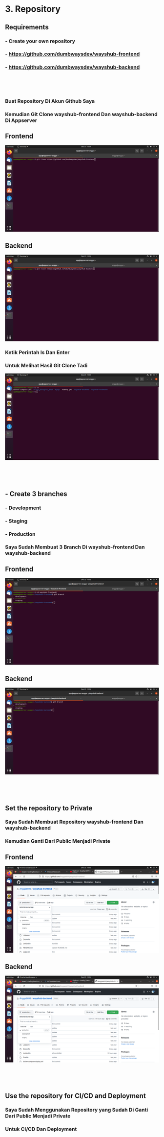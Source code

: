 # 3. Repository

## Requirements
### - Create your own repository
   ### - https://github.com/dumbwaysdev/wayshub-frontend
   ### - https://github.com/dumbwaysdev/wayshub-backend

<br>
<br>
<br>
  
  ### Buat Repository Di Akun Github Saya
  ### Kemudian Git Clone wayshub-frontend Dan wayshub-backend Di Appserver
  
  ## Frontend
  ![](https://github.com/Angga6699/Devops/blob/master/Final%20Task/Poto%20Final%20Task/12.png)
  
  ## Backend
  ![](https://github.com/Angga6699/Devops/blob/master/Final%20Task/Poto%20Final%20Task/13.png)
  
  ### Ketik Perintah ls Dan Enter
  
  ### Untuk Melihat Hasil Git Clone Tadi
  ![](https://github.com/Angga6699/Devops/blob/master/Final%20Task/Poto%20Final%20Task/14.png)
  
  <br>
  <br>
  <br>
  
  ## - Create 3 branches
  ### - Development
  ### - Staging
  ### - Production
  
  ### Saya Sudah Membuat 3 Branch Di wayshub-frontend Dan wayshub-backend
  
  ## Frontend
  
  ![](https://github.com/Angga6699/Devops/blob/master/Final%20Task/Poto%20Final%20Task/15.png)
  
  ## Backend
  
  ![](https://github.com/Angga6699/Devops/blob/master/Final%20Task/Poto%20Final%20Task/16.png)
  
  <br>
  <br>
  <br>
  
  ## Set the repository to Private
  
  ### Saya Sudah Membuat Repository wayshub-frontend Dan wayshub-backend
  
  ### Kemudian Ganti Dari Public Menjadi Private
  
  ## Frontend
  ![](https://github.com/Angga6699/Devops/blob/master/Final%20Task/Poto%20Final%20Task/10.png)
  
  ## Backend
  ![](https://github.com/Angga6699/Devops/blob/master/Final%20Task/Poto%20Final%20Task/11.png)
  
  <br>
  <br>
  <br>
  
  ## Use the repository for CI/CD and Deployment
  
  ### Saya Sudah Menggunakan Repository yang Sudah Di Ganti Dari Public Menjadi Private
  
  ### Untuk CI/CD Dan Deployment
